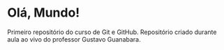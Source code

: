 # Olá, Mundo!
 Primeiro repositório do curso de Git e GitHub.
 Repositório criado durante aula ao vivo do professor Gustavo Guanabara.

